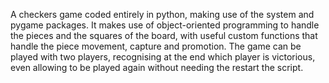 A checkers game coded entirely in python, making use of the system and pygame packages. It makes use of object-oriented programming to handle the pieces and the squares of the board, with useful custom functions that handle the piece movement, capture and promotion.
The game can be played with two players, recognising at the end which player is victorious, even allowing to be played again without needing the restart the script.
